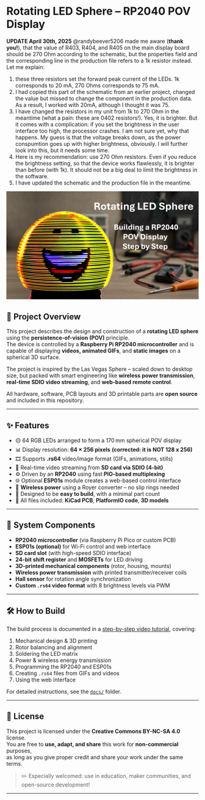 # Rotating LED Sphere – RP2040 POV Display

**UPDATE April 30th, 2025**
@randybeever5206 made me aware (**thank you!**), that the value of R403, R404, and R405 on the main display board should be 270 Ohm according to the schematic, but the properties field and the corresponding line in the production file refers to a 1k resistor instead. Let me explain:

1. these three resistors set the forward peak current of the LEDs. 1k corresponds to 20 mA, 270 Ohms corresponds to 75 mA. 
2. I had copied this part of the schematic from an earlier project, changed the value but missed to change the component in the production data. As a result, I worked with 20mA, although I thought it was 75.
3. I have changed the resistors in my unit from 1k to 270 Ohm in the meantime (what a pain: these are 0402 resistors!). Yes, it is brighter. But it comes with a complication: if you set the brightness in the user interface too high, the processor crashes. I am not sure yet, why that happens. My guess is that the voltage breaks down, as the power conspumtion goes up with higher brightness, obviously. I will further look into this, but it needs some time.
4. Here is my recommendation: use 270 Ohm resistors. Even if you reduce the brightness setting, so that the device works flawlessly, it is brighter than before (with 1k). It should not be a big deal to limit the brightness in the software.
5. I have updated the schematic and the production file in the meantime.

![Rotating LED Sphere](images/Title_page.jpg)

## 📌 Project Overview

This project describes the design and construction of a **rotating LED sphere** using the **persistence-of-vision (POV)** principle.  
The device is controlled by a **Raspberry Pi RP2040 microcontroller** and is capable of displaying **videos, animated GIFs**, and **static images** on a spherical 3D surface.

The project is inspired by the Las Vegas Sphere – scaled down to desktop size, but packed with smart engineering like **wireless power transmission**, **real-time SDIO video streaming**, and **web-based remote control**.

All hardware, software, PCB layouts and 3D printable parts are **open source** and included in this repository.

---

## ✨ Features

- 🟡 64 RGB LEDs arranged to form a 170 mm spherical POV display  
- 📊 Display resolution: **64 × 256 pixels** **(corrected: it is NOT 128 x 256)**  
- 🎞️ Supports **.rs64** video/image format (GIFs, animations, stills)  
- 💾 Real-time video streaming from **SD card via SDIO (4-bit)**  
- ⚙️ Driven by an **RP2040** using fast **PIO-based multiplexing**  
- 🌐 Optional **ESP01s** module creates a web-based control interface  
- 🔌 **Wireless power** using a Royer converter – no slip rings needed  
- 🧠 Designed to be **easy to build**, with a minimal part count  
- 🧰 All files included: **KiCad PCB**, **PlatformIO code**, **3D models**

---

## 🧱 System Components

- **RP2040 microcontroller** (via Raspberry Pi Pico or custom PCB)  
- **ESP01s (optional)** for Wi-Fi control and web interface  
- **SD card slot** (with high-speed SDIO interface)  
- **24-bit shift register** and **MOSFETs** for LED driving  
- **3D-printed mechanical components** (rotor, housing, mounts)  
- **Wireless power transmission** with printed transmitter/receiver coils  
- **Hall sensor** for rotation angle synchronization  
- **Custom `.rs64` video format** with 8 brightness levels via PWM

---

## 🛠️ How to Build

The build process is documented in a [step-by-step video tutorial](https://www.youtube.com/yourvideolink), covering:

1. Mechanical design & 3D printing  
2. Rotor balancing and alignment  
3. Soldering the LED matrix  
4. Power & wireless energy transmission  
5. Programming the RP2040 and ESP01s  
6. Creating `.rs64` files from GIFs and videos  
7. Using the web interface

For detailed instructions, see the [`docs/`](./docs) folder.

---

## 📜 License

This project is licensed under the **Creative Commons BY-NC-SA 4.0** license.  
You are free to **use, adapt, and share** this work for **non-commercial** purposes,  
as long as you give proper credit and share your work under the same terms.

> ✏️ Especially welcomed: use in education, maker communities, and open-source development!

---

